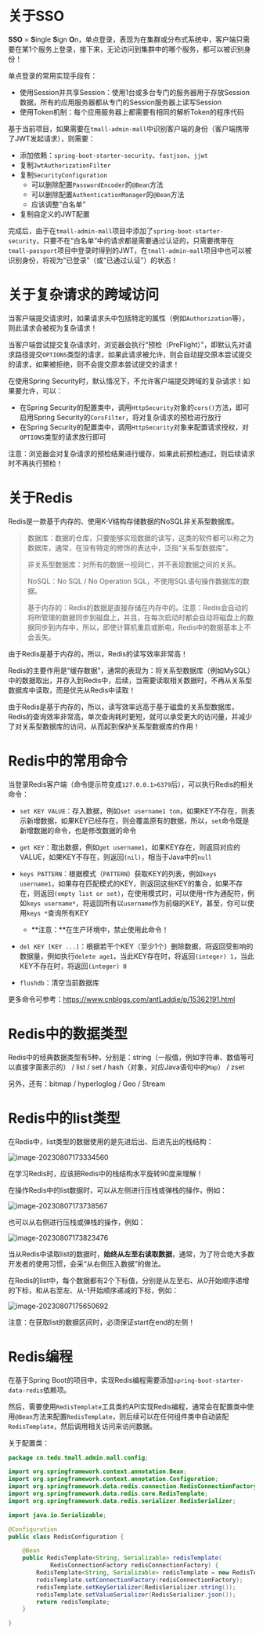 # 关于SSO

**SSO** = **S**ingle **S**ign **O**n，单点登录，表现为在集群或分布式系统中，客户端只需要在某1个服务上登录，接下来，无论访问到集群中的哪个服务，都可以被识别身份！

单点登录的常用实现手段有：

- 使用Session并共享Session：使用1台或多台专门的服务器用于存放Session数据，所有的应用服务器都从专门的Session服务器上读写Session
- 使用Token机制：每个应用服务器上都需要有相同的解析Token的程序代码

基于当前项目，如果需要在`tmall-admin-mall`中识别客户端的身份（客户端携带了JWT发起请求），则需要：

- 添加依赖：`spring-boot-starter-security`、`fastjson`、`jjwt`
- 复制`JwtAuthorizationFilter`
- 复制`SecurityConfiguration`
  - 可以删除配置`PasswordEncoder`的`@Bean`方法
  - 可以删除配置`AuthenticationManager`的`@Bean`方法
  - 应该调整“白名单”
- 复制自定义的JWT配置

完成后，由于在`tmall-admin-mall`项目中添加了`spring-boot-starter-security`，只要不在“白名单”中的请求都是需要通过认证的，只需要携带在`tmall-passport`项目中登录时得到的JWT，在`tmall-admin-mall`项目中也可以被识别身份，将视为“已登录”（或“已通过认证”）的状态！

# 关于复杂请求的跨域访问

当客户端提交请求时，如果请求头中包括特定的属性（例如`Authorization`等），则此请求会被视为复杂请求！

当客户端尝试提交复杂请求时，浏览器会执行“预检（PreFlight）”，即默认先对请求路径提交`OPTIONS`类型的请求，如果此请求被允许，则会自动提交原本尝试提交的请求，如果被拒绝，则不会提交原本尝试提交的请求！

在使用Spring Security时，默认情况下，不允许客户端提交跨域的复杂请求！如果要允许，可以：

- 在Spring Security的配置类中，调用`HttpSecurity`对象的`cors()`方法，即可启用Spring Security的`CorsFilter`，将对复杂请求的预检进行放行
- 在Spring Security的配置类中，调用`HttpSecurity`对象来配置请求授权，对`OPTIONS`类型的请求放行即可

注意：浏览器会对复杂请求的预检结果进行缓存，如果此前预检通过，则后续请求时不再执行预检！

# 关于Redis

Redis是一款基于内存的、使用K-V结构存储数据的NoSQL非关系型数据库。

> 数据库：数据的仓库，只要能够实现数据的读写，这类的软件都可以称之为数据库，通常，在没有特定的修饰的表达中，泛指“关系型数据库”。
>
> 非关系型数据库：对所有的数据一视同仁，并不表现数据之间的关系。
>
> NoSQL：No SQL / No Operation SQL，不使用SQL语句操作数据库的数据。
>
> 基于内存的：Redis的数据是直接存储在内存中的。注意：Redis会自动的将所管理的数据同步到磁盘上，并且，在每次启动时都会自动将磁盘上的数据同步到内存中，所以，即使计算机重启或断电，Redis中的数据基本上不会丢失。

由于Redis是基于内存的，所以，Redis的读写效率非常高！

Redis的主要作用是“缓存数据”，通常的表现为：将关系型数据库（例如MySQL）中的数据取出，并存入到Redis中，后续，当需要读取相关数据时，不再从关系型数据库中读取，而是优先从Redis中读取！

由于Redis是基于内存的，所以，读写效率远高于基于磁盘的关系型数据库，Redis的查询效率非常高，单次查询耗时更短，就可以承受更大的访问量，并减少了对关系型数据库的访问，从而起到保护关系型数据库的作用！



# Redis中的常用命令

当登录Redis客户端（命令提示符变成`127.0.0.1>6379`后），可以执行Redis的相关命令：

- `set KEY VALUE`：存入数据，例如`set username1 tom`，如果KEY不存在，则表示新增数据，如果KEY已经存在，则会覆盖原有的数据，所以，`set`命令既是新增数据的命令，也是修改数据的命令
- `get KEY`：取出数据，例如`get username1`，如果KEY存在，则返回对应的VALUE，如果KEY不存在，则返回`(nil)`，相当于Java中的`null`

- `keys PATTERN`：根据模式（`PATTERN`）获取KEY的列表，例如`keys username1`，如果存在匹配模式的KEY，则返回这些KEY的集合，如果不存在，则返回`(empty list or set)`，在使用模式时，可以使用`*`作为通配符，例如`keys username*`，将返回所有以`username`作为前缀的KEY，甚至，你可以使用`keys *`查询所有KEY
  - **注意：**在生产环境中，禁止使用此命令！

- `del KEY [KEY ...]`：根据若干个KEY（至少1个）删除数据，将返回受影响的数据量，例如执行`delete age1`，当此KEY存在时，将返回`(integer) 1`，当此KEY不存在时，将返回`(integer) 0`
- `flushdb`：清空当前数据库

更多命令可参考：https://www.cnblogs.com/antLaddie/p/15362191.html

# Redis中的数据类型

Redis中的经典数据类型有5种，分别是：string（一般值，例如字符串、数值等可以直接字面表示的） / list / set / hash（对象，对应Java语句中的`Map`） / zset

另外，还有：bitmap / hyperloglog / Geo / Stream

# Redis中的list类型

在Redis中，list类型的数据使用的是先进后出、后进先出的栈结构：

![image-20230807173334560](images/image-20230807173334560.png)

在学习Redis时，应该把Redis中的栈结构水平旋转90度来理解！

在操作Redis中的list数据时，可以从左侧进行压栈或弹栈的操作，例如：

![image-20230807173738567](images/image-20230807173738567.png)

也可以从右侧进行压栈或弹栈的操作，例如：

![image-20230807173823476](images/image-20230807173823476.png)

当从Redis中读取list的数据时，**始终从左至右读取数据**，通常，为了符合绝大多数开发者的使用习惯，会采“从右侧压入数据”的做法。

在Redis的list中，每个数据都有2个下标值，分别是从左至右、从0开始顺序递增的下标，和从右至左、从-1开始顺序递减的下标，例如：

![image-20230807175650692](images/image-20230807175650692.png)

注意：在获取list的数据区间时，必须保证start在end的左侧！

# Redis编程

在基于Spring Boot的项目中，实现Redis编程需要添加`spring-boot-starter-data-redis`依赖项。

然后，需要使用`RedisTemplate`工具类的API实现Redis编程，通常会在配置类中使用`@Bean`方法来配置`RedisTemplate`，则后续可以在任何组件类中自动装配`RedisTemplate`，然后调用相关访问来访问数据。

关于配置类：

```java
package cn.tedu.tmall.admin.mall.config;

import org.springframework.context.annotation.Bean;
import org.springframework.context.annotation.Configuration;
import org.springframework.data.redis.connection.RedisConnectionFactory;
import org.springframework.data.redis.core.RedisTemplate;
import org.springframework.data.redis.serializer.RedisSerializer;

import java.io.Serializable;

@Configuration
public class RedisConfiguration {

    @Bean
    public RedisTemplate<String, Serializable> redisTemplate(
            RedisConnectionFactory redisConnectionFactory) {
        RedisTemplate<String, Serializable> redisTemplate = new RedisTemplate<>();
        redisTemplate.setConnectionFactory(redisConnectionFactory);
        redisTemplate.setKeySerializer(RedisSerializer.string());
        redisTemplate.setValueSerializer(RedisSerializer.json());
        return redisTemplate;
    }

}
```







